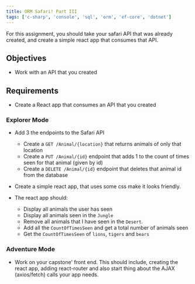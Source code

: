 ```yaml
---
title: ORM Safari! Part III
tags: ['c-sharp', 'console', 'sql', 'orm', 'ef-core', 'dotnet']
---
```


For this assignment, you should take your safari API that was already created,
and create a simple react app that consumes that API.

## Objectives

- Work with an API that you created

## Requirements

- Create a React app that consumes an API that you created

### Explorer Mode

- Add 3 the endpoints to the Safari API

  - Create a `GET /Animal/{location}` that returns animals of only that
    location
  - Create a `PUT /Animal/{id}` endpoint that adds 1 to the count of times
    seen for that animal (given by id)
  - Create a `DELETE /Animal/{id}` endpoint that deletes that animal id from
    the database

- Create a simple react app, that uses some css make it looks friendly.
- The react app should:
  - Display all animals the user has seen
  - Display all animals seen in the `Jungle`
  - Remove all animals that I have seen in the `Desert`.
  - Add all the `CountOfTimesSeen` and get a total number of animals seen
  - Get the `CountOfTimesSeen` of `lions`, `tigers` and `bears`

### Adventure Mode

- Work on your capstone' front end. This should include, creating the react
  app, adding react-router and also start thing about the AJAX (axios/fetch)
  calls your app needs.
